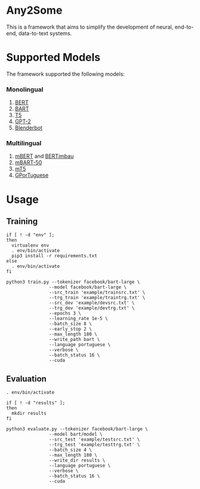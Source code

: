# Any2Some

This is a framework that aims to simplify the development of neural, end-to-end, data-to-text systems.

# Supported Models

The framework supported the following models:

### Monolingual

1. [BERT](https://huggingface.co/transformers/model_doc/bert.html)
2. [BART](https://huggingface.co/transformers/model_doc/bart.html)
3. [T5](https://huggingface.co/transformers/model_doc/t5.html)
4. [GPT-2](https://huggingface.co/transformers/model_doc/gpt2.html)
5. [Blenderbot](https://huggingface.co/transformers/model_doc/blenderbot.html)

### Multilingual

1. [mBERT](https://huggingface.co/bert-base-multilingual-cased) and [BERTimbau](https://github.com/neuralmind-ai/portuguese-bert/)
2. [mBART-50](https://huggingface.co/transformers/model_doc/mbart.html)
3. [mT5](https://huggingface.co/transformers/model_doc/t5.html)
4. [GPorTuguese](https://huggingface.co/pierreguillou/gpt2-small-portuguese)

# Usage

## Training

```
if [ ! -d "env" ];
then
  virtualenv env
  . env/bin/activate
  pip3 install -r requirements.txt
else
  . env/bin/activate
fi

python3 train.py --tokenizer facebook/bart-large \
                --model facebook/bart-large \
                --src_train 'example/trainsrc.txt' \
                --trg_train 'example/traintrg.txt' \
                --src_dev 'example/devsrc.txt' \
                --trg_dev 'example/devtrg.txt' \
                --epochs 3 \
                --learning_rate 1e-5 \
                --batch_size 8 \
                --early_stop 2 \
                --max_length 180 \
                --write_path bart \
                --language portuguese \
                --verbose \
                --batch_status 16 \
                --cuda
```

## Evaluation

```
. env/bin/activate

if [ ! -d "results" ];
then
  mkdir results
fi

python3 evaluate.py --tokenizer facebook/bart-large \
                --model bart/model \
                --src_test 'example/testsrc.txt' \
                --trg_test 'example/testtrg.txt' \
                --batch_size 4 \
                --max_length 180 \
                --write_dir results \
                --language portuguese \
                --verbose \
                --batch_status 16 \
                --cuda
```
